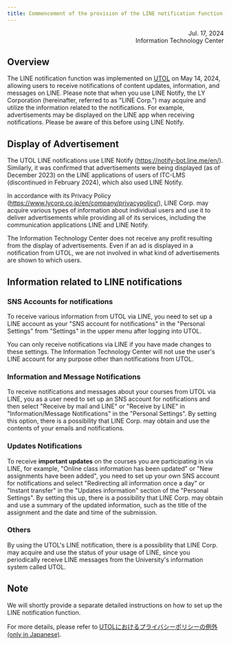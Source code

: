 ```yaml
---
title: Commencement of the provision of the LINE notification function on UTOL and precautions for when using the function
---
```



<div style="text-align: right;">
<span>Jul. 17, 2024</span><br />
<span>Information Technology Center</span><br />
</div>

## Overview

The LINE notification function was implemented on [UTOL](/utol) on May 14, 2024, allowing users to receive notifications of content updates, information, and messages on LINE. Please note that when you use LINE Notify, the LY Corporation (hereinafter, referred to as "LINE Corp.") may acquire and utilize the information related to the notifications. For example, advertisements may be displayed on the LINE app when receiving notifications. Please be aware of this before using LINE Notify.

## Display of Advertisement

The UTOL LINE notifications use LINE Notify (<https://notify-bot.line.me/en/>). Similarly, it was confirmed that advertisements were being displayed (as of December 2023) on the LINE applications of users of ITC-LMS (discontinued in February 2024), which also used LINE Notify.

In accordance with its Privacy Policy (<https://www.lycorp.co.jp/en/company/privacypolicy/>), LINE Corp. may acquire various types of information about individual users and use it to deliver advertisements while providing all of its services, including the communication applications LINE and LINE Notify.

The Information Technology Center does not receive any profit resulting from the display of advertisements. Even if an ad is displayed in a notification from UTOL, we are not involved in what kind of advertisements are shown to which users.

## Information related to LINE notifications

### SNS Accounts for notifications

To receive various information from UTOL via LINE, you need to set up a LINE account as your "SNS account for notifications" in the "Personal Settings" from "Settings" in the upper menu after logging into UTOL.

You can only receive notifications via LINE if you have made changes to these settings. The Information Technology Center will not use the user's LINE account for any purpose other than notifications from UTOL.

### Information and Message Notifications

To receive notifications and messages about your courses from UTOL via LINE, you as a user need to set up an SNS account for notifications and then select "Receive by mail and LINE" or "Receive by LINE" in "Information/Message Notifications" in the "Personal Settings".
By setting this option, there is a possibility that LINE Corp. may obtain and use the contents of your emails and notifications.

### Updates Notifications

To receive **important updates** on the courses you are participating in via LINE, for example, "Online class information has been updated" or "New assignments have been added", you need to set up your own SNS account for notifications and select "Redirecting all information once a day" or "Instant transfer" in the "Updates information" section of the "Personal Settings". By setting this up, there is a possibility that LINE Corp. may obtain and use a summary of the updated information, such as the title of the assignment and the date and time of the submission.

### Others

By using the UTOL's LINE notification, there is a possibility that LINE Corp. may acquire and use the status of your usage of LINE, since you periodically receive LINE messages from the University's information system called UTOL.

## Note

We will shortly provide a separate detailed instructions on how to set up the LINE notification function.

For more details, please refer to [UTOLにおけるプライバシーポリシーの例外 (only in Japanese)](https://media.itc.u-tokyo.ac.jp/policy.html#utolPolicy).
